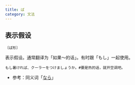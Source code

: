 ```yaml
---
title: ば
category: 文法
---
```


## 表示假设

`〔ば形〕`

表示假设。通常翻译为「如果～的话」。有时跟「もし」一起使用。

```example
もし暑ければ、クーラーをつけましょうか。#要是热的话，就开空调吧。
```

- 参考：同义词「[なら](nara)」
